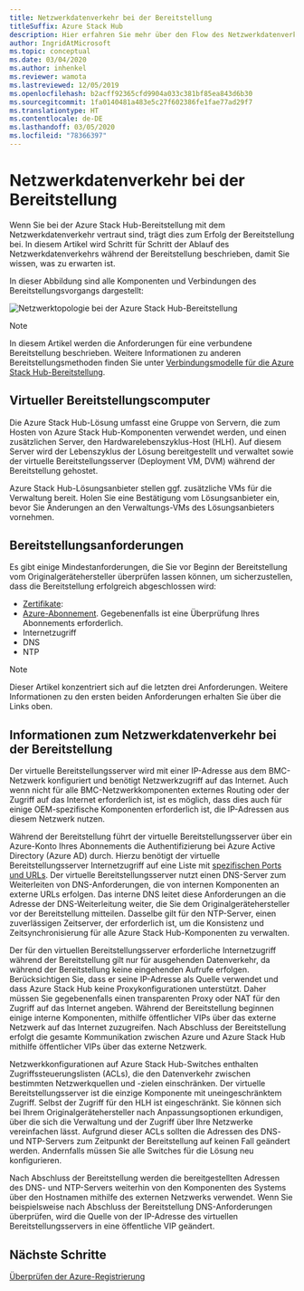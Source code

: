 ```yaml
---
title: Netzwerkdatenverkehr bei der Bereitstellung
titleSuffix: Azure Stack Hub
description: Hier erfahren Sie mehr über den Flow des Netzwerkdatenverkehrs während der Azure Stack Hub-Bereitstellung
author: IngridAtMicrosoft
ms.topic: conceptual
ms.date: 03/04/2020
ms.author: inhenkel
ms.reviewer: wamota
ms.lastreviewed: 12/05/2019
ms.openlocfilehash: b2acff92365cfd9904a033c381bf85ea843d6b30
ms.sourcegitcommit: 1fa0140481a483e5c27f602386fe1fae77ad29f7
ms.translationtype: HT
ms.contentlocale: de-DE
ms.lasthandoff: 03/05/2020
ms.locfileid: "78366397"
---
```

# <a name="deployment-network-traffic"></a>Netzwerkdatenverkehr bei der Bereitstellung

Wenn Sie bei der Azure Stack Hub-Bereitstellung mit dem Netzwerkdatenverkehr vertraut sind, trägt dies zum Erfolg der Bereitstellung bei. In diesem Artikel wird Schritt für Schritt der Ablauf des Netzwerkdatenverkehrs während der Bereitstellung beschrieben, damit Sie wissen, was zu erwarten ist.

In dieser Abbildung sind alle Komponenten und Verbindungen des Bereitstellungsvorgangs dargestellt:

![Netzwerktopologie bei der Azure Stack Hub-Bereitstellung](media/deployment-networking/figure1.png)

> [!NOTE]
> In diesem Artikel werden die Anforderungen für eine verbundene Bereitstellung beschrieben. Weitere Informationen zu anderen Bereitstellungsmethoden finden Sie unter [Verbindungsmodelle für die Azure Stack Hub-Bereitstellung](azure-stack-connection-models.md).

## <a name="the-deployment-vm"></a>Virtueller Bereitstellungscomputer

Die Azure Stack Hub-Lösung umfasst eine Gruppe von Servern, die zum Hosten von Azure Stack Hub-Komponenten verwendet werden, und einen zusätzlichen Server, den Hardwarelebenszyklus-Host (HLH). Auf diesem Server wird der Lebenszyklus der Lösung bereitgestellt und verwaltet sowie der virtuelle Bereitstellungsserver (Deployment VM, DVM) während der Bereitstellung gehostet.

Azure Stack Hub-Lösungsanbieter stellen ggf. zusätzliche VMs für die Verwaltung bereit. Holen Sie eine Bestätigung vom Lösungsanbieter ein, bevor Sie Änderungen an den Verwaltungs-VMs des Lösungsanbieters vornehmen.

## <a name="deployment-requirements"></a>Bereitstellungsanforderungen

Es gibt einige Mindestanforderungen, die Sie vor Beginn der Bereitstellung vom Originalgerätehersteller überprüfen lassen können, um sicherzustellen, dass die Bereitstellung erfolgreich abgeschlossen wird:

- [Zertifikate](azure-stack-pki-certs.md):
- [Azure-Abonnement](azure-stack-validate-registration.md). Gegebenenfalls ist eine Überprüfung Ihres Abonnements erforderlich.
- Internetzugriff
- DNS
- NTP

> [!NOTE]
> Dieser Artikel konzentriert sich auf die letzten drei Anforderungen. Weitere Informationen zu den ersten beiden Anforderungen erhalten Sie über die Links oben.

## <a name="about-deployment-network-traffic"></a>Informationen zum Netzwerkdatenverkehr bei der Bereitstellung

Der virtuelle Bereitstellungsserver wird mit einer IP-Adresse aus dem BMC-Netzwerk konfiguriert und benötigt Netzwerkzugriff auf das Internet. Auch wenn nicht für alle BMC-Netzwerkkomponenten externes Routing oder der Zugriff auf das Internet erforderlich ist, ist es möglich, dass dies auch für einige OEM-spezifische Komponenten erforderlich ist, die IP-Adressen aus diesem Netzwerk nutzen.

Während der Bereitstellung führt der virtuelle Bereitstellungsserver über ein Azure-Konto Ihres Abonnements die Authentifizierung bei Azure Active Directory (Azure AD) durch. Hierzu benötigt der virtuelle Bereitstellungsserver Internetzugriff auf eine Liste mit [spezifischen Ports und URLs](azure-stack-integrate-endpoints.md). Der virtuelle Bereitstellungsserver nutzt einen DNS-Server zum Weiterleiten von DNS-Anforderungen, die von internen Komponenten an externe URLs erfolgen. Das interne DNS leitet diese Anforderungen an die Adresse der DNS-Weiterleitung weiter, die Sie dem Originalgerätehersteller vor der Bereitstellung mitteilen. Dasselbe gilt für den NTP-Server, einen zuverlässigen Zeitserver, der erforderlich ist, um die Konsistenz und Zeitsynchronisierung für alle Azure Stack Hub-Komponenten zu verwalten.

Der für den virtuellen Bereitstellungsserver erforderliche Internetzugriff während der Bereitstellung gilt nur für ausgehenden Datenverkehr, da während der Bereitstellung keine eingehenden Aufrufe erfolgen. Berücksichtigen Sie, dass er seine IP-Adresse als Quelle verwendet und dass Azure Stack Hub keine Proxykonfigurationen unterstützt. Daher müssen Sie gegebenenfalls einen transparenten Proxy oder NAT für den Zugriff auf das Internet angeben. Während der Bereitstellung beginnen einige interne Komponenten, mithilfe öffentlicher VIPs über das externe Netzwerk auf das Internet zuzugreifen. Nach Abschluss der Bereitstellung erfolgt die gesamte Kommunikation zwischen Azure und Azure Stack Hub mithilfe öffentlicher VIPs über das externe Netzwerk.

Netzwerkkonfigurationen auf Azure Stack Hub-Switches enthalten Zugriffssteuerungslisten (ACLs), die den Datenverkehr zwischen bestimmten Netzwerkquellen und -zielen einschränken. Der virtuelle Bereitstellungsserver ist die einzige Komponente mit uneingeschränktem Zugriff. Selbst der Zugriff für den HLH ist eingeschränkt. Sie können sich bei Ihrem Originalgerätehersteller nach Anpassungsoptionen erkundigen, über die sich die Verwaltung und der Zugriff über Ihre Netzwerke vereinfachen lässt. Aufgrund dieser ACLs sollten die Adressen des DNS- und NTP-Servers zum Zeitpunkt der Bereitstellung auf keinen Fall geändert werden. Andernfalls müssen Sie alle Switches für die Lösung neu konfigurieren.

Nach Abschluss der Bereitstellung werden die bereitgestellten Adressen des DNS- und NTP-Servers weiterhin von den Komponenten des Systems über den Hostnamen mithilfe des externen Netzwerks verwendet. Wenn Sie beispielsweise nach Abschluss der Bereitstellung DNS-Anforderungen überprüfen, wird die Quelle von der IP-Adresse des virtuellen Bereitstellungsservers in eine öffentliche VIP geändert.

## <a name="next-steps"></a>Nächste Schritte

[Überprüfen der Azure-Registrierung](azure-stack-validate-registration.md)
